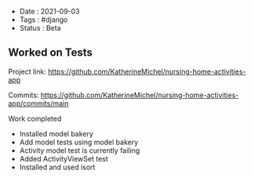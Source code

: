- Date : 2021-09-03
- Tags : #django
- Status : Beta

## Worked on Tests

Project link: https://github.com/KatherineMichel/nursing-home-activities-app

Commits: https://github.com/KatherineMichel/nursing-home-activities-app/commits/main

Work completed
* Installed model bakery
* Add model tests using model bakery
* Activity model test is currently failing
* Added ActivityViewSet test
* Installed and used isort
